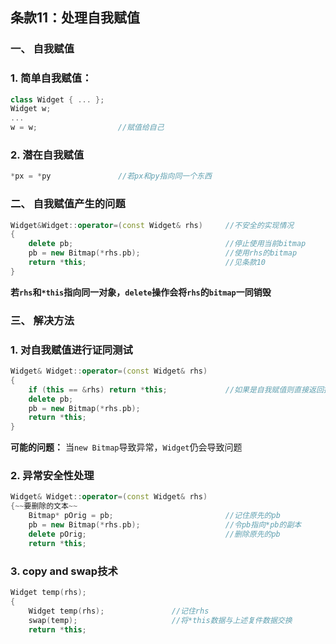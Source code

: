 ## 条款11：处理自我赋值

### 一、 自我赋值
### 1. 简单自我赋值：
```C++
class Widget { ... };
Widget w;
...
w = w;					//赋值给自己
```
### 2. 潜在自我赋值
```C++
*px = *py				//若px和py指向同一个东西
```



### 二、 自我赋值产生的问题

```C++
Widget&Widget::operator=(const Widget& rhs)		//不安全的实现情况
{
	delete pb;									//停止使用当前bitmap
	pb = new Bitmap(*rhs.pb);					//使用rhs的bitmap
	return *this;								//见条款10
}
```
**若`rhs`和`*this`指向同一对象，`delete`操作会将`rhs`的`bitmap`一同销毁**



### 三、 解决方法

### 1. 对自我赋值进行证同测试

```C++
Widget& Widget::operator=(const Widget& rhs)
{
	if (this == &rhs) return *this;				//如果是自我赋值则直接返回指针
	delete pb;
	pb = new Bitmap(*rhs.pb);
	return *this;
}
```
**可能的问题：**
当`new Bitmap`导致异常，`Widget`仍会导致问题

### 2. 异常安全性处理

```C++
Widget& Widget::operator=(const Widget& rhs)
{~~要删除的文本~~
	Bitmap* pOrig = pb;							//记住原先的pb
	pb = new Bitmap(*rhs.pb);					//令pb指向*pb的副本
	delete pOrig;								//删除原先的pb
	return *this;
```

### 3. copy and swap技术

```C++
Widget temp(rhs);
{
	Widget temp(rhs);				//记住rhs
	swap(temp);						//将*this数据与上述复件数据交换
	return *this;	
```